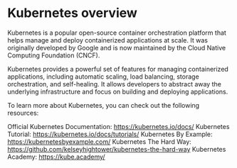 # Kubernetes overview

Kubernetes is a popular open-source container orchestration platform that helps manage and deploy containerized applications at scale. It was originally developed by Google and is now maintained by the Cloud Native Computing Foundation (CNCF).

Kubernetes provides a powerful set of features for managing containerized applications, including automatic scaling, load balancing, storage orchestration, and self-healing. It allows developers to abstract away the underlying infrastructure and focus on building and deploying applications.

To learn more about Kubernetes, you can check out the following resources:

Official Kubernetes Documentation: https://kubernetes.io/docs/
Kubernetes Tutorial: https://kubernetes.io/docs/tutorials/
Kubernetes By Example: https://kubernetesbyexample.com/
Kubernetes The Hard Way: https://github.com/kelseyhightower/kubernetes-the-hard-way
Kubernetes Academy: https://kube.academy/
